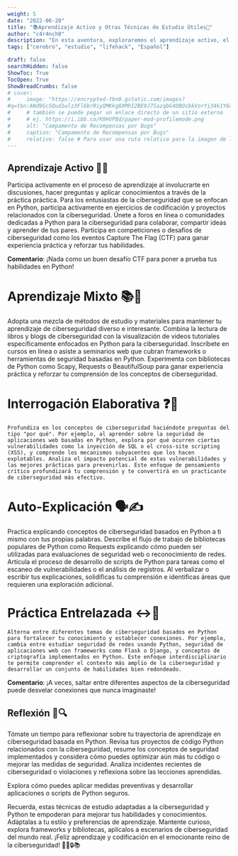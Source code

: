 ```yaml
---
weight: 5
date: "2022-06-20"
title: "📚Aprendizaje Activo y Otras Técnicas de Estudio Útiles🧠"
author: "c4r4nch0"
description: "En esta aventura, exploraremos el aprendizaje activo, el aprendizaje mixto, la interrogación elaborativa, la auto-explicación, la práctica entrelazada y la reflexión—técnicas de estudio específicamente diseñadas para ayudarte a prosperar como entusiasta de la ciberseguridad"
tags: ["cerebro", "estudio", "lifehack", "Español"]

draft: false
searchHidden: false
ShowToc: True
TocOpen: True
ShowBreadCrumbs: false
# cover:
#     image: "https://encrypted-tbn0.gstatic.com/images?
#q=tbn:ANd9GcSQud1wlz3Fl6brRiyQMKkg8XMhI2BE9J7SazqbG4DBOcbkVorYi34k1Y6axGErJj0L9LU&#usqp=CAU"
#     # también se puede pegar un enlace directo de un sitio externo
#     # ej. https://i.ibb.co/K0HVPBd/paper-mod-profilemode.png
#     alt: "Campamento de Recompensas por Bugs"
#     caption: "Campamento de Recompensas por Bugs"
#     relative: false # Para usar una ruta relativa para la imagen de la portada, usado en los Page-bundles de Hugo    
---
```


## Aprendizaje Activo 🚀💡

Participa activamente en el proceso de aprendizaje al involucrarte en discusiones, hacer preguntas y aplicar conocimientos a través de la práctica práctica. Para los entusiastas de la ciberseguridad que se enfocan en Python, participa activamente en ejercicios de codificación y proyectos relacionados con la ciberseguridad. Únete a foros en línea o comunidades dedicadas a Python para la ciberseguridad para colaborar, compartir ideas y aprender de tus pares. Participa en competiciones o desafíos de ciberseguridad como los eventos Capture The Flag (CTF) para ganar experiencia práctica y reforzar tus habilidades.

**Comentario**: ¡Nada como un buen desafío CTF para poner a prueba tus habilidades en Python!

# Aprendizaje Mixto 📚🎨

Adopta una mezcla de métodos de estudio y materiales para mantener tu aprendizaje de ciberseguridad diverso e interesante. Combina la lectura de libros y blogs de ciberseguridad con la visualización de videos tutoriales específicamente enfocados en Python para la ciberseguridad. Inscríbete en cursos en línea o asiste a seminarios web que cubran frameworks o herramientas de seguridad basadas en Python. Experimenta con bibliotecas de Python como Scapy, Requests o BeautifulSoup para ganar experiencia práctica y reforzar tu comprensión de los conceptos de ciberseguridad.


# Interrogación Elaborativa ❓🤔
    Profundiza en los conceptos de ciberseguridad haciéndote preguntas del tipo "por qué". Por ejemplo, al aprender sobre la seguridad de aplicaciones web basadas en Python, explora por qué ocurren ciertas vulnerabilidades como la inyección de SQL o el cross-site scripting (XSS), y comprende los mecanismos subyacentes que los hacen explotables. Analiza el impacto potencial de estas vulnerabilidades y las mejores prácticas para prevenirlas. Este enfoque de pensamiento crítico profundizará tu comprensión y te convertirá en un practicante de ciberseguridad más efectivo.

# Auto-Explicación 🗣️✍️
Practica explicando conceptos de ciberseguridad basados en Python a ti mismo con tus propias palabras. Describe el flujo de trabajo de bibliotecas populares de Python como Requests explicando cómo pueden ser utilizadas para evaluaciones de seguridad web o reconocimiento de redes. Articula el proceso de desarrollo de scripts de Python para tareas como el escaneo de vulnerabilidades o el análisis de registros. Al verbalizar o escribir tus explicaciones, solidificas tu comprensión e identificas áreas que requieren una exploración adicional.

# Práctica Entrelazada ↔️🔁
    Alterna entre diferentes temas de ciberseguridad basados en Python para fortalecer tu conocimiento y establecer conexiones. Por ejemplo, cambia entre estudiar seguridad de redes usando Python, seguridad de aplicaciones web con frameworks como Flask o Django, y conceptos de criptografía implementados en Python. Este enfoque interdisciplinario te permite comprender el contexto más amplio de la ciberseguridad y desarrollar un conjunto de habilidades bien redondeado.

**Comentario**: ¡A veces, saltar entre diferentes aspectos de la ciberseguridad puede desvelar conexiones que nunca imaginaste!

## Reflexión 🤔🔍
Tómate un tiempo para reflexionar sobre tu trayectoria de aprendizaje en ciberseguridad basada en Python. Revisa tus proyectos de código Python relacionados con la ciberseguridad, resume los conceptos de seguridad implementados y considera cómo puedes optimizar aún más tu código o mejorar las medidas de seguridad. Analiza incidentes recientes de ciberseguridad o violaciones y reflexiona sobre las lecciones aprendidas. 

Explora cómo puedes aplicar medidas preventivas y desarrollar aplicaciones o scripts de Python seguros.

Recuerda, estas técnicas de estudio adaptadas a la ciberseguridad y Python te empoderan para mejorar tus habilidades y conocimientos. Adáptalas a tu estilo y preferencias de aprendizaje. Mantente curioso, explora frameworks y bibliotecas, aplícalos a escenarios de ciberseguridad del mundo real. ¡Feliz aprendizaje y codificación en el emocionante reino de la ciberseguridad! 🌟🐍🔒📚